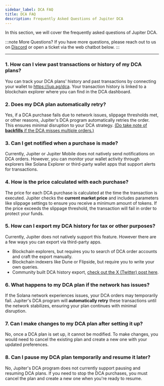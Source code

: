 ```yaml
---
sidebar_label: DCA FAQ
title: DCA FAQ
description: Frequently Asked Questions of Jupiter DCA
---
```


<head>
    <title>DCA FAQ</title>
    <meta name="twitter:card" content="summary" />
</head>

In this section, we will cover the frequently asked questions of Jupiter DCA.

:::note More Questions?
If you have more questions, please reach out to us on [Discord](https://discord.gg/jup) or open a ticket via the web chatbot below.
:::

---

### 1. How can I view past transactions or history of my DCA plans?

You can track your DCA plans' history and past transactions by connecting your wallet to https://jup.ag/dca. Your transaction history is linked to a blockchain explorer where you can find in the DCA dashboard.

### 2. Does my DCA plan automatically retry?

Yes, if a DCA purchase fails due to network issues, slippage thresholds met, or other reasons, Jupiter's DCA program automatically retries the order. This ensures minimal disruption to your DCA strategy. [(Do take note of **backfills** if the DCA misses multiple orders.)](./1-how-dca-works.md#backfills)

### 3. Can I get notified when a purchase is made?

Currently, Jupiter or Jupiter Mobile does not natively send notifications on DCA orders. However, you can monitor your wallet activity through explorers like Solana Explorer or third-party wallet apps that support alerts for transactions.

### 4. How is the price calculated with each purchase?

The price for each DCA purchase is calculated at the time the transaction is executed. Jupiter checks the **current market price** and includes parameters like slippage settings to ensure you receive a minimum amount of tokens. If the price exceeds the slippage threshold, the transaction will fail in order to protect your funds.

### 5. How can I export my DCA history for tax or other purposes?

Currently, Jupiter does not natively support this feature. However there are a few ways you can export via third-party apps. 
- Blockchain explorers, but requires you to search of DCA order accounts and craft the export manually.
- Blockchain indexers like Dune or Flipside, but require you to write your own queries.
- Community built DCA history export, [check out the X (Twitter) post here](https://x.com/callum_codes/status/1847734657107874080).

### 6. What happens to my DCA plan if the network has issues?

If the Solana network experiences issues, your DCA orders may temporarily fail. Jupiter's DCA program will **automatically retry** these transactions until the network stabilizes, ensuring your plan continues with minimal disruption.

### 7. Can I make changes to my DCA plan after setting it up?

No, once a DCA plan is set up, it cannot be modified. To make changes, you would need to cancel the existing plan and create a new one with your updated preferences.

### 8. Can I pause my DCA plan temporarily and resume it later?

No, Jupiter's DCA program does not currently support pausing and resuming DCA plans. If you need to stop the DCA purchases, you must cancel the plan and create a new one when you're ready to resume.